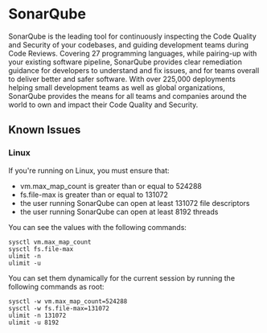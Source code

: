 # SonarQube

SonarQube is the leading tool for continuously inspecting the Code Quality and
Security of your codebases, and guiding development teams during Code Reviews.
Covering 27 programming languages, while pairing-up with your existing software
pipeline, SonarQube provides clear remediation guidance for developers to
understand and fix issues, and for teams overall to deliver better and safer
software. With over 225,000 deployments helping small development teams as well
as global organizations, SonarQube provides the means for all teams and
companies around the world to own and impact their Code Quality and Security.

## Known Issues

### Linux

If you're running on Linux, you must ensure that:

- vm.max_map_count is greater than or equal to 524288
- fs.file-max is greater than or equal to 131072
- the user running SonarQube can open at least 131072 file descriptors
- the user running SonarQube can open at least 8192 threads

You can see the values with the following commands:

```shell
sysctl vm.max_map_count
sysctl fs.file-max
ulimit -n
ulimit -u
```

You can set them dynamically for the current session by running the following
commands as root:

```shell
sysctl -w vm.max_map_count=524288
sysctl -w fs.file-max=131072
ulimit -n 131072
ulimit -u 8192
```
